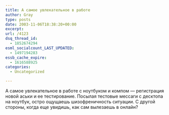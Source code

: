 ```yaml
---
title: А самое увлекательное в работе
author: Gray
type: posts
date: 2003-11-06T18:38:20+00:00
excerpt:
url: /4123
dsq_thread_id:
  - 1852674294
esml_socialcount_LAST_UPDATED:
  - 1497194283
essb_cache_expire:
  - 1616588925
categories:
  - Uncategorized

---
```








А самое увлекательное в работе с ноутбуком и компом &#8212; регистрация новой аськи и ее тестирование. Посылая тестовые мессаги с десктопа на ноутбук, остро ощущаешь шизофреничность ситуации. С другой стороны, когда еще увидишь, как сам вылезаешь в онлайн?